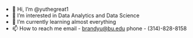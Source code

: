 - 👋 Hi, I’m @yuthegreat1
- 👀 I’m interested in Data Analytics and Data Science
- 🌱 I’m currently learning almost everything
- 📫 How to reach me email - brandyu@bu.edu phone - (314)-828-8158

<!---
yuthegreat1/yuthegreat1 is a ✨ special ✨ repository because its `README.md` (this file) appears on your GitHub profile.
You can click the Preview link to take a look at your changes.
--->
